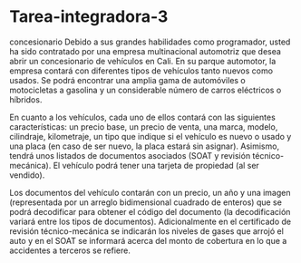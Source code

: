 # Tarea-integradora-3
concesionario 
Debido a sus grandes habilidades como programador, usted ha sido contratado por una empresa multinacional 
automotriz que desea abrir un concesionario de vehículos en Cali. En su parque automotor, la empresa contará 
con diferentes tipos de vehículos tanto nuevos como usados. Se podrá encontrar una amplia gama de automóviles 
o motocicletas a gasolina y un considerable número de carros eléctricos o híbridos.

En cuanto a los vehículos, cada uno de ellos contará con las siguientes características: un precio base, 
un precio de venta, una marca, modelo, cilindraje, kilometraje, un tipo que indique si el vehículo es nuevo o usado 
y una placa (en caso de ser nuevo, la placa estará sin asignar). Asimismo, tendrá unos listados de documentos asociados 
(SOAT y revisión técnico-mecánica). El vehículo podrá tener una tarjeta de propiedad (al ser vendido).

Los documentos del vehículo contarán con un precio, un año y una imagen (representada por un arreglo bidimensional 
cuadrado de enteros) que se podrá decodificar para obtener el código del documento (la decodificación variará entre 
los tipos de documentos). Adicionalmente en el certificado de revisión técnico-mecánica se indicarán los niveles de 
gases que arrojó el auto y en el SOAT se informará acerca del monto de cobertura en lo que a accidentes a terceros se refiere.
